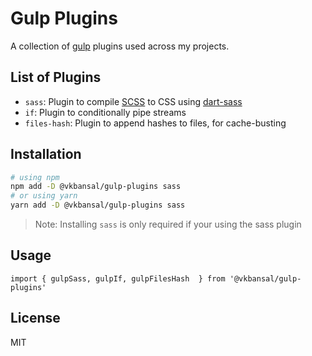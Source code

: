 # Gulp Plugins

A collection of [gulp](https://gulpjs.com/) plugins used across my projects.

## List of Plugins

- `sass`: Plugin to compile [SCSS](https://sass-lang.com/) to CSS using [dart-sass](https://github.com/sass/dart-sass)
- `if`: Plugin to conditionally pipe streams
- `files-hash`: Plugin to append hashes to files, for cache-busting

## Installation

```bash
# using npm
npm add -D @vkbansal/gulp-plugins sass
# or using yarn
yarn add -D @vkbansal/gulp-plugins sass
```

> Note: Installing `sass` is only required if your using the sass plugin

## Usage

```
import { gulpSass, gulpIf, gulpFilesHash  } from '@vkbansal/gulp-plugins'
```

## License

MIT
